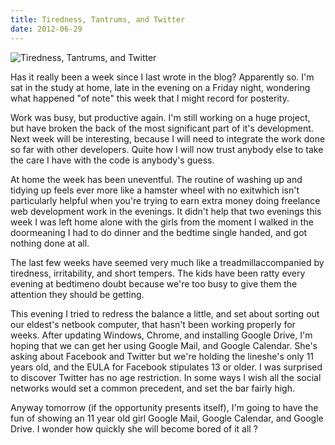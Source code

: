 ```yaml
---
title: Tiredness, Tantrums, and Twitter
date: 2012-06-29
---
```


![Tiredness, Tantrums, and Twitter](https://source.unsplash.com/0gkw_9fy0eQ/1600x900)

Has it really been a week since I last wrote in the blog? Apparently so. I'm sat in the study at home, late in the evening on a Friday night, wondering what happened "of note" this week that I might record for posterity.

Work was busy, but productive again. I'm still working on a huge project, but have broken the back of the most significant part of it's development. Next week will be interesting, because I will need to integrate the work done so far with other developers. Quite how I will now trust anybody else to take the care I have with the code is anybody's guess.

At home the week has been uneventful. The routine of washing up and tidying up feels ever more like a hamster wheel with no exitwhich isn't particularly helpful when you're trying to earn extra money doing freelance web development work in the evenings. It didn't help that two evenings this week I was left home alone with the girls from the moment I walked in the doormeaning I had to do dinner and the bedtime single handed, and got nothing done at all.

The last few weeks have seemed very much like a treadmillaccompanied by tiredness, irritability, and short tempers. The kids have been ratty every evening at bedtimeno doubt because we're too busy to give them the attention they should be getting.

This evening I tried to redress the balance a little, and set about sorting out our eldest's netbook computer, that hasn't been working properly for weeks. After updating Windows, Chrome, and installing Google Drive, I'm hoping that we can get her using Google Mail, and Google Calendar. She's asking about Facebook and Twitter but we're holding the lineshe's only 11 years old, and the EULA for Facebook stipulates 13 or older. I was surprised to discover Twitter has no age restriction. In some ways I wish all the social networks would set a common precedent, and set the bar fairly high.

Anyway tomorrow (if the opportunity presents itself), I'm going to have the fun of showing an 11 year old girl Google Mail, Google Calendar, and Google Drive. I wonder how quickly she will become bored of it all ?